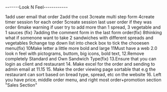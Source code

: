 -------Look N Feel------------

1add user email that order
2add the cost 
3create multi step form
4create timer session for each order
5create session last user order if they was order
6make warning if user try to add more than 1 spread, 3 vegetable and 1 sauces (fix)
7adding the comment form in the last form order(fix)
8thinking what if somenone want to take 2 sandwiches with different spreads and vegetables
9change top down list into check box to tick the chooesen menu(fix)
10Make letter a little more bold and large
11Must have a web 2.0 look n feel with pictograms, buttom, big icons,  bold text,
12.Remove completely Standard and Own Sandwich Type(fix)
13.Ensure that you can login as client and restaurant
14. Make excel for the order and sending to admin email at 11.15
15. Make the order viewing page sortable that e.g the restaurant can sort based on bread type, spread, etc on the website
16. Left you have price, middle order menu, and right most order+promotion section "Sales Section"

